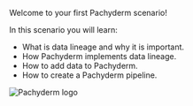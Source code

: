 Welcome to your first Pachyderm scenario!

In this scenario you will learn:

- What is data lineage and why it is important.
- How Pachyderm implements data lineage.
- How to add data to Pachyderm.
- How to create a Pachyderm pipeline.

![Pachyderm logo](/svekars/scenarios/getting-started/assets/pachyderm_logo.png)
